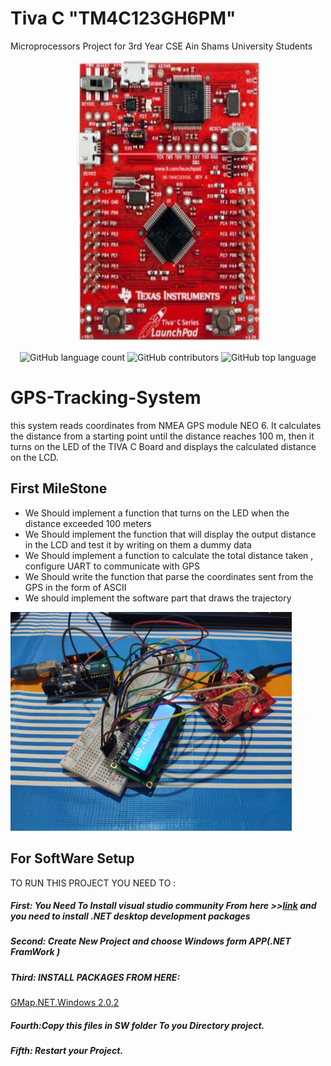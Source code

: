# Tiva C "TM4C123GH6PM"
Microprocessors Project for 3rd Year CSE Ain Shams University Students 


<div align="center">
<img src="https://github.com/Salmasherif33/GPS-Tracking-System/blob/main/images/tiva.jpg" width="300" height="450" >  
    
    
![GitHub language count](https://img.shields.io/github/languages/count/Salmasherif33/GPS-Tracking-System?color=%2300&logo=GitHub)
![GitHub contributors](https://img.shields.io/github/contributors/Salmasherif33/GPS-Tracking-System?color=%2300&logo=GitHub)
![GitHub top language](https://img.shields.io/github/languages/top/Salmasherif33/GPS-Tracking-System?color=%2300)

</div>  
  

# GPS-Tracking-System

this system reads coordinates from  NMEA GPS module NEO 6. It calculates the distance from a starting point until the distance reaches 100 m, then it turns on the LED of the TIVA C Board and displays the calculated distance on the LCD.

## First MileStone
- We Should implement a function that turns on the LED when the distance exceeded 100 meters
- We Should implement the function that will display the output distance in the LCD and test it by writing on them a dummy data
- We Should implement a function to calculate the total distance taken , configure UART to communicate with GPS
- We Should write the function that parse the coordinates sent from the GPS in the form of ASCII
- We should implement the software part that draws the trajectory  

<img src="https://github.com/Salmasherif33/GPS-Tracking-System/blob/main/images/first_mile_stone.jpeg" width="450" height="350" >  


## For SoftWare Setup  

TO RUN THIS PROJECT YOU NEED TO :
##### First: You Need To Install visual studio community From here >>[link](https://visualstudio.microsoft.com/vs/community/) and you need to install .NET desktop development packages
##### Second: Create New Project and choose Windows form APP(.NET FramWork )
##### Third: INSTALL PACKAGES FROM HERE:
[GMap.NET.Windows 2.0.2](https://www.nuget.org/packages/GMap.NET.Windows/2.0.2?_src=template)
##### Fourth:Copy this files in SW folder To you Directory project.
##### Fifth: Restart your Project.
